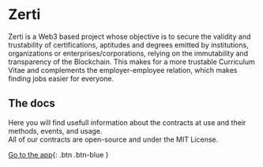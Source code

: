 # Zerti
Zerti is a Web3 based project whose objective is to secure the validity and trustability of certifications, aptitudes and degrees emitted by institutions, organizations or enterprises/corporations, relying on the immutability and transparency of the Blockchain. This makes for a more trustable Curriculum Vitae and complements the employer-employee relation, which makes finding jobs easier for everyone.

## The docs
Here you will find usefull information about the contracts at use and their methods, events, and usage.  
All of our contracts are open-source and under the MIT License.


[Go to the app](https://zerti.com.ar/){: .btn .btn-blue }